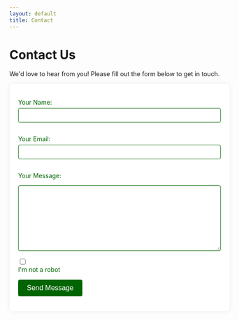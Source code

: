 ```yaml
---
layout: default
title: Contact
---
```


# Contact Us

We'd love to hear from you! Please fill out the form below to get in touch.

<style>
  .contact-form {
    max-width: 600px;
    margin: 0 auto;
    padding: 20px;
    background-color: rgba(255, 255, 255, 0.9);
    border-radius: 8px;
    box-shadow: 0 0 10px rgba(0, 100, 0, 0.1);
  }
  .contact-form label {
    display: block;
    margin-bottom: 5px;
    color: #006400;
  }
  .contact-form input[type="text"],
  .contact-form input[type="email"],
  .contact-form textarea {
    width: 100%;
    padding: 8px;
    margin-bottom: 15px;
    border: 1px solid #006400;
    border-radius: 4px;
    box-sizing: border-box;
  }
  .contact-form textarea {
    height: 150px;
  }
  .contact-form button {
    background-color: #006400;
    color: white;
    padding: 10px 20px;
    border: none;
    border-radius: 4px;
    cursor: pointer;
    font-size: 16px;
  }
  .contact-form button:hover {
    background-color: #008000;
  }
  .captcha-container {
    margin-bottom: 15px;
  }
  .captcha-error {
    color: red;
    margin-bottom: 15px;
  }
</style>

<!-- <form class="contact-form" action="https://formspree.io/f/xvgpraeb" method="POST"> -->
<form class="contact-form" action="https://formspree.io/f/xrbgpgjl" method="POST">

<label for="name">Your Name:</label>
<input type="text" id="name" name="name" required>

<label for="email">Your Email:</label>
<input type="email" id="email" name="_replyto" required>

<label for="message">Your Message:</label>
<textarea id="message" name="message" required></textarea>

  <!-- CAPTCHA Checkbox -->
  <div class="captcha-container">
    <input type="checkbox" id="captcha" name="captcha" required>
    <label for="captcha">I'm not a robot</label>
  </div>
  <div id="captcha-error" class="captcha-error"></div>

<button type="submit">Send Message</button>

</form>

<script>
  document.querySelector('.contact-form').addEventListener('submit', function(e) {
    if (!document.getElementById('captcha').checked) {
      e.preventDefault();
      document.getElementById('captcha-error').textContent = 'Please confirm you are not a robot by checking the box.';
    }
  });
</script>
